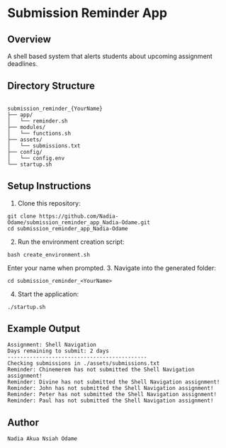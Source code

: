 # Submission Reminder App

## Overview
A shell based system that alerts students about upcoming assignment deadlines.

## Directory Structure
```

submission_reminder_{YourName}
├── app/
│   └── reminder.sh
├── modules/
│   └── functions.sh
├── assets/
│   └── submissions.txt
├── config/
│   └── config.env
└── startup.sh
````

## Setup Instructions
1. Clone this repository:
```
git clone https://github.com/Nadia-Odame/submission_reminder_app_Nadia-Odame.git
cd submission_reminder_app_Nadia-Odame
````

2. Run the environment creation script:

```
bash create_environment.sh
```

Enter your name when prompted.
3. Navigate into the generated folder:

```
cd submission_reminder_<YourName>
```
4. Start the application:

```
./startup.sh
```

## Example Output

```
Assignment: Shell Navigation
Days remaining to submit: 2 days
--------------------------------------------
Checking submissions in ./assets/submissions.txt
Reminder: Chinemerem has not submitted the Shell Navigation assignment!
Reminder: Divine has not submitted the Shell Navigation assignment!
Reminder: John has not submitted the Shell Navigation assignment!
Reminder: Peter has not submitted the Shell Navigation assignment!
Reminder: Paul has not submitted the Shell Navigation assignment!
```

## Author

```
Nadia Akua Nsiah Odame
```
